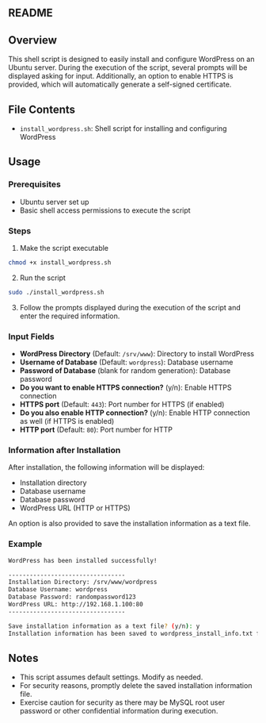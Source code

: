 ## README

## Overview

This shell script is designed to easily install and configure WordPress on an Ubuntu server. During the execution of the script, several prompts will be displayed asking for input. Additionally, an option to enable HTTPS is provided, which will automatically generate a self-signed certificate.

## File Contents

- `install_wordpress.sh`: Shell script for installing and configuring WordPress

## Usage

### Prerequisites

- Ubuntu server set up
- Basic shell access permissions to execute the script

### Steps

1. Make the script executable

```bash
chmod +x install_wordpress.sh
```

2. Run the script

```bash
sudo ./install_wordpress.sh
```

3. Follow the prompts displayed during the execution of the script and enter the required information.

### Input Fields

- **WordPress Directory** (Default: `/srv/www`): Directory to install WordPress
- **Username of Database** (Default: `wordpress`): Database username
- **Password of Database** (blank for random generation): Database password
- **Do you want to enable HTTPS connection?** (y/n): Enable HTTPS connection
- **HTTPS port** (Default: `443`): Port number for HTTPS (if enabled)
- **Do you also enable HTTP connection?** (y/n): Enable HTTP connection as well (if HTTPS is enabled)
- **HTTP port** (Default: `80`): Port number for HTTP

### Information after Installation

After installation, the following information will be displayed:

- Installation directory
- Database username
- Database password
- WordPress URL (HTTP or HTTPS)

An option is also provided to save the installation information as a text file.

### Example

```bash
WordPress has been installed successfully!

---------------------------------
Installation Directory: /srv/www/wordpress
Database Username: wordpress
Database Password: randompassword123
WordPress URL: http://192.168.1.100:80
---------------------------------

Save installation information as a text file? (y/n): y
Installation information has been saved to wordpress_install_info.txt file. Please remove ASAP for security reasons.
```

## Notes

- This script assumes default settings. Modify as needed.
- For security reasons, promptly delete the saved installation information file.
- Exercise caution for security as there may be MySQL root user password or other confidential information during execution.
